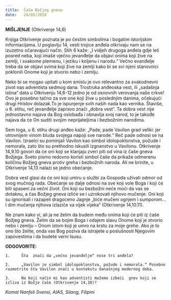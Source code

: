 ```yaml
---
title:  Čaša Božjeg gneva
date:   24/05/2018
---
```


**MIŠLJENJE** (Otkrivenje 14,6)

Knjiga Otkrivenje poznata je po čestim simbolima i bogatim istorijskim informacijama. U poglavlju 14, vesti trojice anđela otkrivaju nam se na izuzetno očaravajući način. Stih 6 kaže: „I vidjeh drugoga anđela gdje leti posred neba, koji imaše vječno jevanđelje da objavi onima koji žive na zemlji, i svakome plemenu, i jeziku i koljenu i narodu.“ Večno evanđelje treba da se objavi svima koji žive na zemlji kako bi se svi njeni stanovnici poklonili Onome koji je stvorio nebo i zemlju.

Neko bi se mogao upitati u kom smislu je ovo relevantno za svakodnevni zivot nas adventista sedmog dana. Trostruka anđeoska vest, ili „sadašnja istina“ data u Otkrivenju 14,6-12 jedno je od osnovnih verovanja naše crkve! Ovo je posebno tačno za sve one koji žive u poslednjim danima, očekujući drugi Hristov dolazak.To je ispunjenje svih naših nada kao vernika. Štaviše, u 6. stihu, reč jevanđelje  zapravo znači „dobra vest“. Ta dobra vest nije jednostavno najava da Bog oslobađa i obnavlja svoj narod, to je takođe najava da će On suditi svojim neprijateljima i bezbožnim narodima.

Sem toga, u 8. stihu drugi anđeo kaže: „Pade, pade Vavilon grad veliki: jer otrovnijem vinom bluda svojega napoji sve narode.“ Reč pade odnosi se na Vavilon. Izraelci su pominjali Vavilon kao simbol idolopoklonstva, požude i nemorala, zato što su prethodno iskusili izgnanstvo u Vavilonu.
Otkrivenje 14,9.10 govori da će oni koji se klanjaju zveri piti od vina iz čaše gneva Božjega. Sveto pismo redovno koristi simbol čaše da prikaže odmerenu količinu Božjeg gneva protiv greha i bezbožnih naroda. Ali ne brinite, u Otkrivenje 14,13 nalazi se jedno obećanje.

Dobra vest glasi da će oni koji umiru u službi za Gospoda uživati  odmor od svog mučnog rada. Obećanje se dalje odnosi na sve koji vole Boga i koji će biti spaseni za večni život. Oni koji su bezbožni neće moći da vas se dotaknu, a čas Božjeg gneva izliće se i uzrokovati njihovo mučenje. Oni koji su ignorisali i razapeli dragoceno Jagnje „biće mučeni ognjem i sumporom... I dim mučenja njihova izlaziće va vijek vijeka“ (Otkrivenje 14,10.11).

Ne znam kako vi, ali ja ne želim da budem među onima koji će piti iz čaše Božjeg gneva. Želim da se bojim Boga i odajem slavu Onome koji je stvorio nebo i zemlju – Onom istom koji je umro na krstu za moje grehe. Ako je to ono što želite, onda vas Bog poziva da istrajete u poslušnosti Njegovim zapovestima i da budete verni Isusu.

**ODGOVORITE:**

`1. 	Šta  znači da „večno jevanđelje“ nose tri anđela?`

`2. 	„Vavilon je simbol idolopoklonstva, požude i nemorala.“ Posebno razmotrite šta Vavilon znači u kontekstu današnjeg modernog doba.`

`3. 	Na koji način mi kao adventisti možemo izbeći  gnev koji se izliva iz Božje čaše (Otkrivenje 14,10)?`

*Komal Nanfeli Svensi, AIAS, Silang, Filipini*

